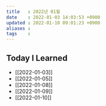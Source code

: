 ```yaml
---
title   : 2022년 01월 
date    : 2022-01-03 14:03:53 +0900
updated : 2022-01-10 09:01:23 +0900
aliases : 
tags    : 
---
```

## Today I Learned
- [[2022-01-03]]
- [[2022-01-05]]
- [[2022-01-08]]
- [[2022-01-09]]
- [[2022-01-10]]
